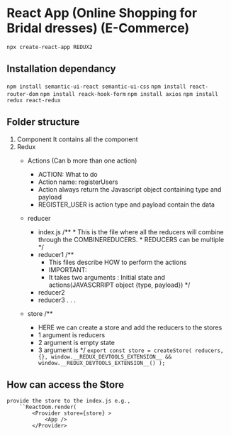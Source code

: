 # React App (Online Shopping for Bridal dresses) (E-Commerce)

`npx create-react-app REDUX2`

## Installation dependancy
`npm install semantic-ui-react semantic-ui-css`
`npm install react-router-dom`
`npm install reack-hook-form`
`npm install axios`
`npm install redux react-redux`

## Folder structure
1. Component 
    It contains all the component
2. Redux
    - Actions (Can b more than one action)
        * ACTION: What to do 
        * Action name: registerUsers
        * Action always return the Javascript object containing type and payload
        * REGISTER_USER is action type and payload contain the data
    - reducer
        * index.js
                /**
                * This is the file where all the reducers will combine through the COMBINEREDUCERS. 
                * REDUCERS can be multiple
                */
        * reducer1 
            /**
            * This files describe HOW to perform the actions
            * IMPORTANT:
            *  It takes two arguments : Initial state and actions(JAVASCRRIPT object {type, payload})
            */
        * reducer2
        * reducer3
              .
              .
              .

    - store
                /**
        * HERE we can create a store and add the reducers to the stores
        * 1 argument is reducers 
        * 2 argument is empty state
        * 3 argument is 
        */
        `export const store = createStore( reducers,{},
    window.__REDUX_DEVTOOLS_EXTENSION__ && window.__REDUX_DEVTOOLS_EXTENSION__() );`

## How can access the Store 
    provide the store to the index.js e.g., 
        ``ReactDom.render( 
            <Provider store={store} >
                <App />
            </Provider>


